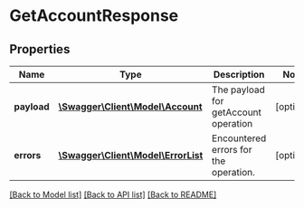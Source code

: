 # GetAccountResponse

## Properties
Name | Type | Description | Notes
------------ | ------------- | ------------- | -------------
**payload** | [**\Swagger\Client\Model\Account**](Account.md) | The payload for getAccount operation | [optional] 
**errors** | [**\Swagger\Client\Model\ErrorList**](ErrorList.md) | Encountered errors for the operation. | [optional] 

[[Back to Model list]](../README.md#documentation-for-models) [[Back to API list]](../README.md#documentation-for-api-endpoints) [[Back to README]](../README.md)


